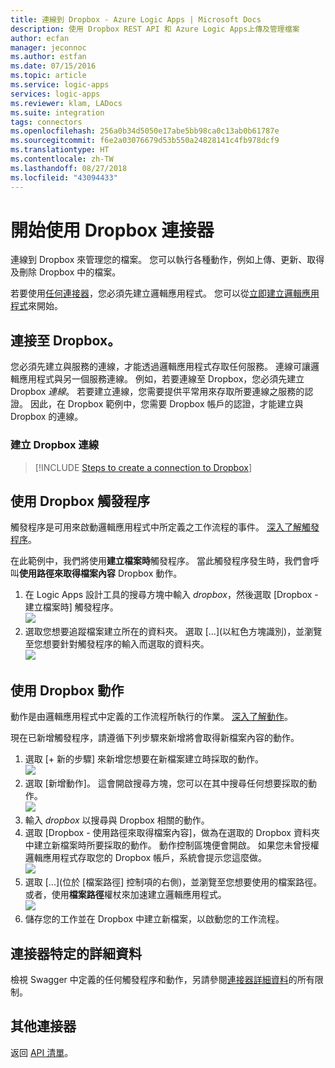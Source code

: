 ```yaml
---
title: 連線到 Dropbox - Azure Logic Apps | Microsoft Docs
description: 使用 Dropbox REST API 和 Azure Logic Apps上傳及管理檔案
author: ecfan
manager: jeconnoc
ms.author: estfan
ms.date: 07/15/2016
ms.topic: article
ms.service: logic-apps
services: logic-apps
ms.reviewer: klam, LADocs
ms.suite: integration
tags: connectors
ms.openlocfilehash: 256a0b34d5050e17abe5bb98ca0c13ab0b61787e
ms.sourcegitcommit: f6e2a03076679d53b550a24828141c4fb978dcf9
ms.translationtype: HT
ms.contentlocale: zh-TW
ms.lasthandoff: 08/27/2018
ms.locfileid: "43094433"
---
```

# <a name="get-started-with-the-dropbox-connector"></a>開始使用 Dropbox 連接器
連線到 Dropbox 來管理您的檔案。 您可以執行各種動作，例如上傳、更新、取得及刪除 Dropbox 中的檔案。

若要使用[任何連接器](apis-list.md)，您必須先建立邏輯應用程式。 您可以從[立即建立邏輯應用程式](../logic-apps/quickstart-create-first-logic-app-workflow.md)來開始。

## <a name="connect-to-dropbox"></a>連接至 Dropbox。
您必須先建立與服務的連線，才能透過邏輯應用程式存取任何服務。 連線可讓邏輯應用程式與另一個服務連線。 例如，若要連線至 Dropbox，您必須先建立 Dropbox *連線*。 若要建立連線，您需要提供平常用來存取所要連線之服務的認證。 因此，在 Dropbox 範例中，您需要 Dropbox 帳戶的認證，才能建立與 Dropbox 的連線。 

### <a name="create-a-connection-to-dropbox"></a>建立 Dropbox 連線
> [!INCLUDE [Steps to create a connection to Dropbox](../../includes/connectors-create-api-dropbox.md)]
> 
> 

## <a name="use-a-dropbox-trigger"></a>使用 Dropbox 觸發程序
觸發程序是可用來啟動邏輯應用程式中所定義之工作流程的事件。 [深入了解觸發程序](../logic-apps/logic-apps-overview.md#logic-app-concepts)。

在此範例中，我們將使用**建立檔案時**觸發程序。 當此觸發程序發生時，我們會呼叫**使用路徑來取得檔案內容** Dropbox 動作。 

1. 在 Logic Apps 設計工具的搜尋方塊中輸入 *dropbox*，然後選取 [Dropbox - 建立檔案時] 觸發程序。      
   ![](../../includes/media/connectors-create-api-dropbox/using-dropbox-trigger.PNG)  
2. 選取您想要追蹤檔案建立所在的資料夾。 選取 [...]\(以紅色方塊識別)，並瀏覽至您想要針對觸發程序的輸入而選取的資料夾。  
   ![](../../includes/media/connectors-create-api-dropbox/using-dropbox-trigger-2.PNG)  

## <a name="use-a-dropbox-action"></a>使用 Dropbox 動作
動作是由邏輯應用程式中定義的工作流程所執行的作業。 [深入了解動作](../logic-apps/logic-apps-overview.md#logic-app-concepts)。

現在已新增觸發程序，請遵循下列步驟來新增將會取得新檔案內容的動作。

1. 選取 [+ 新的步驟] 來新增您想要在新檔案建立時採取的動作。  
   ![](../../includes/media/connectors-create-api-dropbox/using-dropbox-action.PNG)
2. 選取 [新增動作]。 這會開啟搜尋方塊，您可以在其中搜尋任何想要採取的動作。  
   ![](../../includes/media/connectors-create-api-dropbox/using-dropbox-action-2.PNG)
3. 輸入 *dropbox* 以搜尋與 Dropbox 相關的動作。  
4. 選取 [Dropbox - 使用路徑來取得檔案內容]，做為在選取的 Dropbox 資料夾中建立新檔案時所要採取的動作。 動作控制區塊便會開啟。 如果您未曾授權邏輯應用程式存取您的 Dropbox 帳戶，系統會提示您這麼做。  
   ![](../../includes/media/connectors-create-api-dropbox/using-dropbox-action-3.PNG)  
5. 選取 [...]\(位於 [檔案路徑] 控制項的右側)，並瀏覽至您想要使用的檔案路徑。 或者，使用**檔案路徑**權杖來加速建立邏輯應用程式。  
   ![](../../includes/media/connectors-create-api-dropbox/using-dropbox-action-4.PNG)  
6. 儲存您的工作並在 Dropbox 中建立新檔案，以啟動您的工作流程。  

## <a name="connector-specific-details"></a>連接器特定的詳細資料

檢視 Swagger 中定義的任何觸發程序和動作，另請參閱[連接器詳細資料](/connectors/dropbox/)的所有限制。

## <a name="more-connectors"></a>其他連接器
返回 [API 清單](apis-list.md)。
